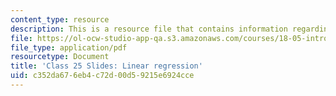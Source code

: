 ```yaml
---
content_type: resource
description: This is a resource file that contains information regarding class 25.
file: https://ol-ocw-studio-app-qa.s3.amazonaws.com/courses/18-05-introduction-to-probability-and-statistics-spring-2014/c352da676eb4c72d00d59215e6924cce_MIT18_05S14_class25-slds-a.pdf
file_type: application/pdf
resourcetype: Document
title: 'Class 25 Slides: Linear regression'
uid: c352da67-6eb4-c72d-00d5-9215e6924cce
---
```


